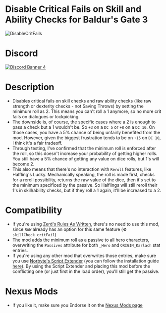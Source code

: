Disable Critical Fails on Skill and Ability Checks for Baldur's Gate 3
=======

![DisableCritFails](https://github.com/ZerdBG3/DCF/assets/40004649/4c1e7df7-7381-43bf-9711-8caaa0c7df29)

# Discord

[![Discord Banner 4](https://discordapp.com/api/guilds/767878527634243624/widget.png?style=banner2)](https://discord.gg/FFKTbzKktj)

# Description

* Disables critical fails on skill checks and raw ability checks (like raw strength or dexterity checks - not Saving Throws) by setting the minimum roll as 2. This means you can't roll a 1 anymore, so no more crit fails on dialogues or lockpicking.
* The downside is, of course, the specific cases where a 2 is enough to pass a check but a 1 wouldn't be. So `+3` on a `DC 5` or `+8` on a `DC 10`. On those cases, you have a 5% chance of being unfairly benefited from the mod. However, given the biggest frustration tends to be on `+15` on `DC 10`, I think it's a fair tradeoff.
* Through testing, I've confirmed that the minimum roll is enforced after the roll, so this doesn't increase your probability of getting higher rolls. You still have a 5% chance of getting any value on dice rolls, but 1's will become 2.
* This also means that there's no interaction with `Reroll` features, like Halfling's Lucky. Mechanically speaking, the roll is made first, checks for a reroll possibility, returns the raw value of the dice, then it's set to the minimum specificed by the passive. So Halflings will still reroll their 1's in skill/ability checks, but if they roll a 1 again, it'll be increased to a 2.

# Compatibility

* If you're using [Zerd's Rules As Written](https://github.com/ZerdBG3/RAW), there's no need to use this mod, since `RAW` already has an option for this same feature (⚙️ `skillCheck_critFail`)
* The mod adds the minimum roll as a passive to all hero characters, overwriting the `Passives` attribute for both `_Hero` and `ORIGIN_Karlach` stat entries.
* If you're using any other mod that overwrites those entries, make sure you use [Norbyte's Script Extender](https://github.com/Norbyte/bg3se/releases) (you can follow the installation guide [here](https://github.com/ZerdBG3/RAW/blob/main/Installing.md#requirements)). By using the Script Extender and placing this mod before the conflicting one (or just first in the load order), you'll still get the passive.

# Nexus Mods

* If you like it, make sure you Endorse it on the [Nexus Mods page](https://www.nexusmods.com/baldursgate3/mods/2663)
